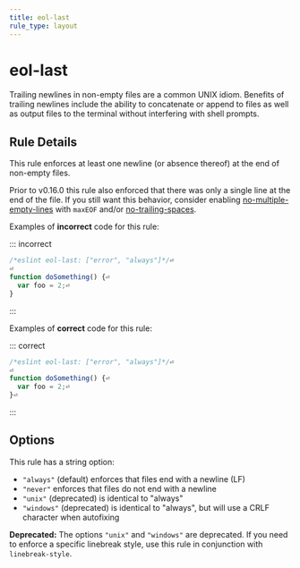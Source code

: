 ```yaml
---
title: eol-last
rule_type: layout
---
```


# eol-last

Trailing newlines in non-empty files are a common UNIX idiom. Benefits of
trailing newlines include the ability to concatenate or append to files as well
as output files to the terminal without interfering with shell prompts.

## Rule Details

This rule enforces at least one newline (or absence thereof) at the end
of non-empty files.

Prior to v0.16.0 this rule also enforced that there was only a single line at
the end of the file. If you still want this behavior, consider enabling
[no-multiple-empty-lines](no-multiple-empty-lines) with `maxEOF` and/or
[no-trailing-spaces](no-trailing-spaces).

Examples of **incorrect** code for this rule:

::: incorrect

```js
/*eslint eol-last: ["error", "always"]*/⏎
⏎
function doSomething() {⏎
  var foo = 2;⏎
}
```

:::

Examples of **correct** code for this rule:

::: correct

```js
/*eslint eol-last: ["error", "always"]*/⏎
⏎
function doSomething() {⏎
  var foo = 2;⏎
}⏎

```

:::

## Options

This rule has a string option:

- `"always"` (default) enforces that files end with a newline (LF)
- `"never"` enforces that files do not end with a newline
- `"unix"` (deprecated) is identical to "always"
- `"windows"` (deprecated) is identical to "always", but will use a CRLF character when autofixing

**Deprecated:** The options `"unix"` and `"windows"` are deprecated. If you need to enforce a specific linebreak style, use this rule in conjunction with `linebreak-style`.
